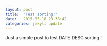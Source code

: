 ```yaml
---
layout: post
title:  "Test sorting!"
date:   2015-05-18 23:38:42
categories: jekyll update
---
```


Just a simple post to test DATE DESC sorting !
